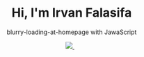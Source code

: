 <h1 align='center'>
  Hi, I'm Irvan Falasifa
</h1>

<p align='center'>
  blurry-loading-at-homepage with JawaScript
</p>

<p align='center'>
 <a href='mailto:irvan.falasfia@gmail.com'> 
  <img src="https://img.shields.io/badge/mail%20box-EA4335?style=for-the-badge&logo=Gmail&logoColor=white" /> 
 </a>&nbsp;&nbsp;
  
</p>
